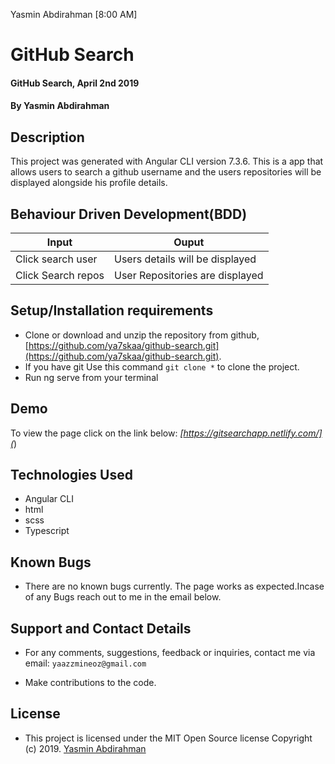 Yasmin Abdirahman [8:00 AM]
# GitHub Search
#### GitHub Search, April 2nd 2019
#### By **Yasmin Abdirahman**

## Description
This project was generated with Angular CLI version 7.3.6. This is a  app that allows users to search a github username and the users repositories will be displayed alongside his profile details.
## Behaviour Driven Development(BDD)


| Input                        | Ouput                                                                                            |
|--------------------------    |----------------------------------------------------------------------------------------------    |
| Click search user    | Users details will be displayed                  |
| Click Search repos         | User Repositories are displayed             |

## Setup/Installation requirements


- Clone  or download and unzip the repository from github, [https://github.com/ya7skaa/github-search.git](https://github.com/ya7skaa/github-search.git).
- If you have git Use this command `git clone *` to clone the project.
- Run ng serve from your terminal

## Demo
To view the page click on the link below:
*[https://gitsearchapp.netlify.com/](*)

## Technologies Used
- Angular CLI
- html
- scss
- Typescript
## Known Bugs
- There are no known bugs currently. The page works as expected.Incase of any Bugs reach out to me in the email below.

## Support and Contact Details
- For any comments, suggestions, feedback or inquiries, contact me via email: `yaazzmineoz@gmail.com`


- Make contributions to the code.

## License
- This project is licensed under the MIT Open Source license Copyright (c) 2019. [Yasmin Abdirahman](https://github.com/ya7skaa)
